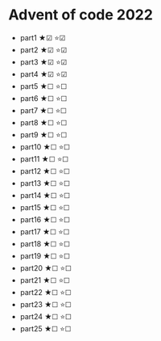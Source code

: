 # Advent of code 2022

* part1 ★☑ ⭐☑
* part2 ★☑ ⭐☑
* part3 ★☑ ⭐☑
* part4 ★☑ ⭐☑
* part5 ★☐ ⭐☐
* part6 ★☐ ⭐☐
* part7 ★☐ ⭐☐
* part8 ★☐ ⭐☐
* part9 ★☐ ⭐☐
* part10 ★☐ ⭐☐
* part11 ★☐ ⭐☐
* part12 ★☐ ⭐☐
* part13 ★☐ ⭐☐
* part14 ★☐ ⭐☐
* part15 ★☐ ⭐☐
* part16 ★☐ ⭐☐
* part17 ★☐ ⭐☐
* part18 ★☐ ⭐☐
* part19 ★☐ ⭐☐
* part20 ★☐ ⭐☐
* part21 ★☐ ⭐☐
* part22 ★☐ ⭐☐
* part23 ★☐ ⭐☐
* part24 ★☐ ⭐☐
* part25 ★☐ ⭐☐
